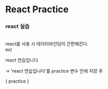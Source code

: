 # React Practice

### react 실습
<br>
react를 사용 시 데이터바인딩이 간편해진다. <br>
ex) <p>react 연습입니다</p> -> 'react 연습입니다'를 practice 변수 안에 저장 후 <p> { practice } </p> <br>
